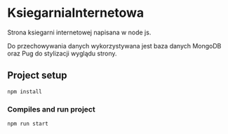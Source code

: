 # KsiegarniaInternetowa
Strona ksiegarni internetowej napisana w node js.

Do przechowywania danych wykorzystywana jest baza danych MongoDB oraz Pug do stylizacji wyglądu strony. 

## Project setup
```
npm install
```

### Compiles and run project
```
npm run start
```

